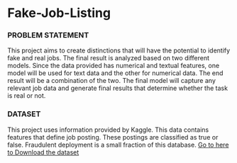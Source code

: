 # Fake-Job-Listing

### PROBLEM STATEMENT
This project aims to create distinctions that will have the potential to identify fake and real jobs. The final result is analyzed based on two different models. Since the data provided has numerical and textual features, one model will be used for text data and the other for numerical data. The end result will be a combination of the two. The final model will capture any relevant job data and generate final results that determine whether the task is real or not.

### DATASET

This project uses information provided by Kaggle. This data contains features that define job posting. These postings are classified as true or false. Fraudulent deployment is a small fraction of this database.
[Go to here to Download the dataset](https://www.kaggle.com/shivamb/real-or-fake-fake-jobposting-prediction)

